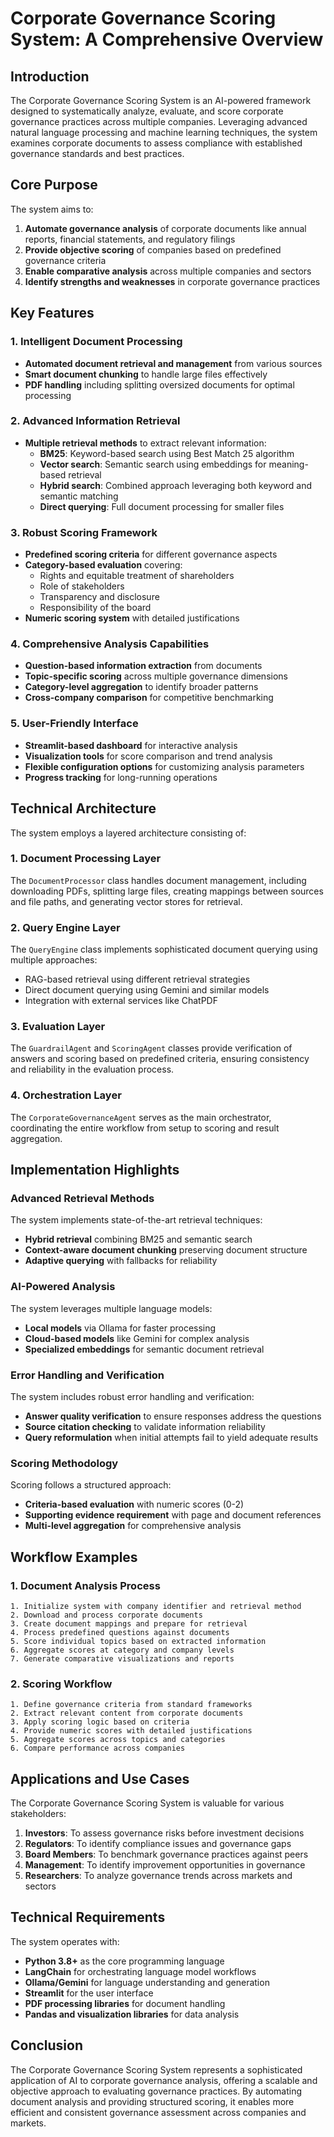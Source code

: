 # Corporate Governance Scoring System: A Comprehensive Overview

## Introduction

The Corporate Governance Scoring System is an AI-powered framework designed to systematically analyze, evaluate, and score corporate governance practices across multiple companies. Leveraging advanced natural language processing and machine learning techniques, the system examines corporate documents to assess compliance with established governance standards and best practices.

## Core Purpose

The system aims to:

1. **Automate governance analysis** of corporate documents like annual reports, financial statements, and regulatory filings
2. **Provide objective scoring** of companies based on predefined governance criteria
3. **Enable comparative analysis** across multiple companies and sectors
4. **Identify strengths and weaknesses** in corporate governance practices

## Key Features

### 1. Intelligent Document Processing
- **Automated document retrieval and management** from various sources
- **Smart document chunking** to handle large files effectively
- **PDF handling** including splitting oversized documents for optimal processing

### 2. Advanced Information Retrieval
- **Multiple retrieval methods** to extract relevant information:
  - **BM25**: Keyword-based search using Best Match 25 algorithm
  - **Vector search**: Semantic search using embeddings for meaning-based retrieval
  - **Hybrid search**: Combined approach leveraging both keyword and semantic matching
  - **Direct querying**: Full document processing for smaller files

### 3. Robust Scoring Framework
- **Predefined scoring criteria** for different governance aspects
- **Category-based evaluation** covering:
  - Rights and equitable treatment of shareholders
  - Role of stakeholders
  - Transparency and disclosure
  - Responsibility of the board
- **Numeric scoring system** with detailed justifications

### 4. Comprehensive Analysis Capabilities
- **Question-based information extraction** from documents
- **Topic-specific scoring** across multiple governance dimensions
- **Category-level aggregation** to identify broader patterns
- **Cross-company comparison** for competitive benchmarking

### 5. User-Friendly Interface
- **Streamlit-based dashboard** for interactive analysis
- **Visualization tools** for score comparison and trend analysis
- **Flexible configuration options** for customizing analysis parameters
- **Progress tracking** for long-running operations

## Technical Architecture

The system employs a layered architecture consisting of:

### 1. Document Processing Layer
The `DocumentProcessor` class handles document management, including downloading PDFs, splitting large files, creating mappings between sources and file paths, and generating vector stores for retrieval.

### 2. Query Engine Layer
The `QueryEngine` class implements sophisticated document querying using multiple approaches:
- RAG-based retrieval using different retrieval strategies
- Direct document querying using Gemini and similar models
- Integration with external services like ChatPDF

### 3. Evaluation Layer
The `GuardrailAgent` and `ScoringAgent` classes provide verification of answers and scoring based on predefined criteria, ensuring consistency and reliability in the evaluation process.

### 4. Orchestration Layer
The `CorporateGovernanceAgent` serves as the main orchestrator, coordinating the entire workflow from setup to scoring and result aggregation.

## Implementation Highlights

### Advanced Retrieval Methods
The system implements state-of-the-art retrieval techniques:
- **Hybrid retrieval** combining BM25 and semantic search
- **Context-aware document chunking** preserving document structure
- **Adaptive querying** with fallbacks for reliability

### AI-Powered Analysis
The system leverages multiple language models:
- **Local models** via Ollama for faster processing
- **Cloud-based models** like Gemini for complex analysis
- **Specialized embeddings** for semantic document retrieval

### Error Handling and Verification
The system includes robust error handling and verification:
- **Answer quality verification** to ensure responses address the questions
- **Source citation checking** to validate information reliability
- **Query reformulation** when initial attempts fail to yield adequate results

### Scoring Methodology
Scoring follows a structured approach:
- **Criteria-based evaluation** with numeric scores (0-2)
- **Supporting evidence requirement** with page and document references
- **Multi-level aggregation** for comprehensive analysis

## Workflow Examples

### 1. Document Analysis Process
```
1. Initialize system with company identifier and retrieval method
2. Download and process corporate documents
3. Create document mappings and prepare for retrieval
4. Process predefined questions against documents
5. Score individual topics based on extracted information
6. Aggregate scores at category and company levels
7. Generate comparative visualizations and reports
```

### 2. Scoring Workflow
```
1. Define governance criteria from standard frameworks
2. Extract relevant content from corporate documents
3. Apply scoring logic based on criteria
4. Provide numeric scores with detailed justifications
5. Aggregate scores across topics and categories
6. Compare performance across companies
```

## Applications and Use Cases

The Corporate Governance Scoring System is valuable for various stakeholders:

1. **Investors**: To assess governance risks before investment decisions
2. **Regulators**: To identify compliance issues and governance gaps
3. **Board Members**: To benchmark governance practices against peers
4. **Management**: To identify improvement opportunities in governance
5. **Researchers**: To analyze governance trends across markets and sectors

## Technical Requirements

The system operates with:
- **Python 3.8+** as the core programming language
- **LangChain** for orchestrating language model workflows
- **Ollama/Gemini** for language understanding and generation
- **Streamlit** for the user interface
- **PDF processing libraries** for document handling
- **Pandas and visualization libraries** for data analysis

## Conclusion

The Corporate Governance Scoring System represents a sophisticated application of AI to corporate governance analysis, offering a scalable and objective approach to evaluating governance practices. By automating document analysis and providing structured scoring, it enables more efficient and consistent governance assessment across companies and markets.
